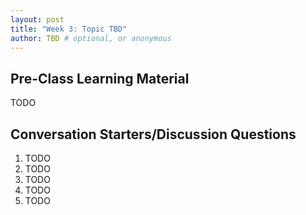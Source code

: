 ```yaml
---
layout: post
title: "Week 3: Topic TBD"
author: TBD # optional, or anonymous
---
```


## Pre-Class Learning Material

TODO

## Conversation Starters/Discussion Questions

1. TODO
2. TODO
3. TODO
4. TODO
5. TODO
